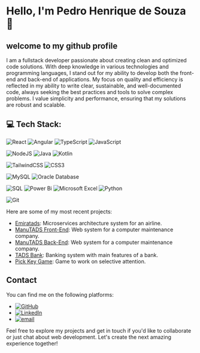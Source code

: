 # Hello, I'm Pedro Henrique de Souza 👋
## welcome to my github profile 

I am a fullstack developer passionate about creating clean and optimized code solutions. With deep knowledge in various technologies and programming languages, I stand out for my ability to develop both the front-end and back-end of applications. My focus on quality and efficiency is reflected in my ability to write clear, sustainable, and well-documented code, always seeking the best practices and tools to solve complex problems. I value simplicity and performance, ensuring that my solutions are robust and scalable.

## 💻 Tech Stack:
![React](https://img.shields.io/badge/react-%2320232a.svg?style=for-the-badge&logo=react&logoColor=%2361DAFB) ![Angular](https://img.shields.io/badge/angular-%23DD0031.svg?style=for-the-badge&logo=angular&logoColor=white) ![TypeScript](https://img.shields.io/badge/typescript-%23007ACC.svg?style=for-the-badge&logo=typescript&logoColor=white) 
![JavaScript](https://img.shields.io/badge/javascript-%23323330.svg?style=for-the-badge&logo=javascript&logoColor=%23F7DF1E) 

![NodeJS](https://img.shields.io/badge/node.js-6DA55F?style=for-the-badge&logo=node.js&logoColor=white) ![Java](https://img.shields.io/badge/java-%23ED8B00.svg?style=for-the-badge&logo=openjdk&logoColor=white) ![Kotlin](https://img.shields.io/badge/kotlin-%237F52FF.svg?style=for-the-badge&logo=kotlin&logoColor=white)  

![TailwindCSS](https://img.shields.io/badge/tailwindcss-%2338B2AC.svg?style=for-the-badge&logo=tailwind-css&logoColor=white) ![CSS3](https://img.shields.io/badge/css3-%231572B6.svg?style=for-the-badge&logo=css3&logoColor=white) 

![MySQL](https://img.shields.io/badge/mysql-4479A1.svg?style=for-the-badge&logo=mysql&logoColor=white) ![Oracle Database](https://img.shields.io/badge/Oracle%20Database-red?style=for-the-badge&logo=oracle&logoColor=white&labelColor=red&color=red) 

![SQL](https://img.shields.io/badge/SQL-4EA1F5?style=for-the-badge&logo=sqlite&logoColor=white&labelColor=4EA1F5&color=4EA1F5) ![Power Bi](https://img.shields.io/badge/power_bi-F2C811?style=for-the-badge&logo=powerbi&logoColor=black) ![Microsoft Excel](https://img.shields.io/badge/Microsoft_Excel-217346?style=for-the-badge&logo=microsoft-excel&logoColor=white) ![Python](https://img.shields.io/badge/python-3670A0?style=for-the-badge&logo=python&logoColor=ffdd54) 

![Git](https://img.shields.io/badge/git-%23F05033.svg?style=for-the-badge&logo=git&logoColor=white)
 


Here are some of my most recent projects:

- [Emiratads](https://github.com/Pedro-H108/DAC-UFPR-Trabalho-Final): Microservices architecture system for an airline.
- [ManuTADS Front-End](https://github.com/Pedro-H108/FED-WEB2-UFPR-Trabalho-Final): Web system for a computer maintenance company.
- [ManuTADS Back-End](https://github.com/Pedro-H108/SRV-WEB2-UFPR-Trabalho-Final): Web system for a computer maintenance company. 
- [TADS Bank](https://github.com/Pedro-H108/Trabalho-Final-LPOO-UFPR): Banking system with main features of a bank.
- [Pick Key Game](https://github.com/Pedro-H108/Pick-Key-Game): Game to work on selective attention.
  
## Contact

You can find me on the following platforms:

- [![GitHub](https://img.shields.io/badge/GITHUB-grey)](https://github.com/Pedro-H108)
- [![LinkedIn](https://img.shields.io/badge/LinkedIn-%230077B5.svg?logo=linkedin&logoColor=white)](https://www.linkedin.com/in/pedroh-souza/)
- [![email](https://img.shields.io/badge/Email-D14836?logo=gmail&logoColor=white)](mailto:pedrohenrique1008@hotmail.com) 

Feel free to explore my projects and get in touch if you'd like to collaborate or just chat about web development. Let's create the next amazing experience together!

